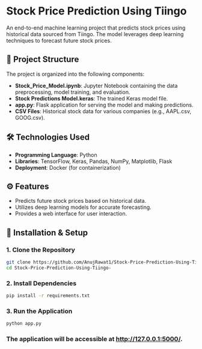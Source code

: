 # Stock Price Prediction Using Tiingo

An end-to-end machine learning project that predicts stock prices using historical data sourced from Tiingo. The model leverages deep learning techniques to forecast future stock prices.

## 📂 Project Structure

The project is organized into the following components:

- **Stock_Price_Model.ipynb**: Jupyter Notebook containing the data preprocessing, model training, and evaluation.
- **Stock Predictions Model.keras**: The trained Keras model file.
- **app.py**: Flask application for serving the model and making predictions.
- **CSV Files**: Historical stock data for various companies (e.g., AAPL.csv, GOOG.csv).

## 🛠️ Technologies Used

- **Programming Language**: Python
- **Libraries**: TensorFlow, Keras, Pandas, NumPy, Matplotlib, Flask
- **Deployment**: Docker (for containerization)

## ⚙️ Features

- Predicts future stock prices based on historical data.
- Utilizes deep learning models for accurate forecasting.
- Provides a web interface for user interaction.

## 🧪 Installation & Setup

### 1. Clone the Repository

```bash
git clone https://github.com/AnujRawat1/Stock-Price-Prediction-Using-Tiingo-.git
cd Stock-Price-Prediction-Using-Tiingo-
```

### 2. Install Dependencies
```bash
pip install -r requirements.txt
```
### 3. Run the Application
```bash
python app.py
```
### The application will be accessible at http://127.0.0.1:5000/.
